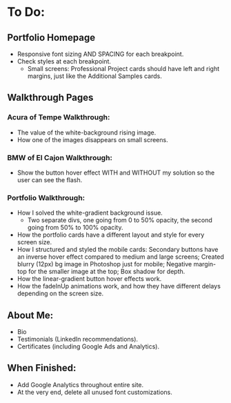 # To Do:


## Portfolio Homepage

- Responsive font sizing AND SPACING for each breakpoint.
- Check styles at each breakpoint.
  - Small screens: Professional Project cards should have left and right margins, just like the Additional Samples cards.


## Walkthrough Pages

### Acura of Tempe Walkthrough:

- The value of the white-background rising image.
- How one of the images disappears on small screens.


### BMW of El Cajon Walkthrough:

- Show the button hover effect WITH and WITHOUT my solution so the user can see the flash.


### Portfolio Walkthrough:

- How I solved the white-gradient background issue.
  - Two separate divs, one going from 0 to 50% opacity, the second going from 50% to 100% opacity.
- How the portfolio cards have a different layout and style for every screen size.
- How I structured and styled the mobile cards: Secondary buttons have an inverse hover effect compared to medium and large screens; Created blurry (12px) bg image in Photoshop just for mobile; Negative margin-top for the smaller image at the top; Box shadow for depth.
- How the linear-gradient button hover effects work.
- How the fadeInUp animations work, and how they have different delays depending on the screen size.


## About Me:

- Bio
- Testimonials (LinkedIn recommendations).
- Certificates (including Google Ads and Analytics).


## When Finished:

- Add Google Analytics throughout entire site.
- At the very end, delete all unused font customizations.
